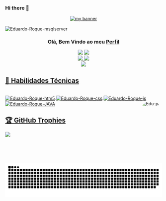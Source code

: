 ### Hi there 👋
<p align="center">
  <a href="https://www.linkedin.com/in/eduardo-roque-79b23b214/" target="_blank" rel="noreferrer"><img src="https://media-exp1.licdn.com/dms/image/C4D16AQErekZjjxPHOw/profile-displaybackgroundimage-shrink_350_1400/0/1659384443847?e=1666224000&v=beta&t=YxHQWptGTym84znFN8ES0VYSk1LKHxswib4ZmFfov-g" alt="my banner"></a>
</p>
<img align="center" alt="Eduardo-Roque-msqlserver"  src="https://komarev.com/ghpvc/?username=Eduardo-Roque&style=flat-square">
<div align="center">
<h3 align="center">
 Olá, Bem Vindo ao meu <a href="https://www.linkedin.com/in/eduardo-roque-79b23b214/" target="_blank" rel="noreferrer">Perfil</a>
</h3>
 <a href = "mailto:eduardo.roqueamaral09@gmail.com"><img src="https://img.shields.io/badge/-Gmail-%23333?style=for-the-badge&logo=gmail&logoColor=red" target="_blank"></a>
 <a href="https://www.linkedin.com/in/eduardo-roque-79b23b214/" target="_blank"><img src="https://img.shields.io/badge/-LinkedIn-%230077B5?style=for-the-badge&logo=linkedin&logoColor=white" target="_blank"></a> 
</div>
<div align="center">
  <a href="https://github.com/Eduardo-Roque">
  <img height="165em" src="https://github-readme-stats.vercel.app/api?username=Eduardo-Roque&show_icons=true&theme=highcontrast&include_all_commits=true&count_private=true"/>
  <img height="165em" src="https://github-readme-stats.vercel.app/api/top-langs/?username=Eduardo-Roque&layout=compact&langs_count=7&theme=highcontrast"/>
</div>
</div>
  <div align="center">
  <img src="https://github-readme-streak-stats.herokuapp.com/?user=Eduardo-Roque&theme=highcontrast">
 </div>
 <h2> 💼 Habilidades Técnicas </h2>
 <div style="display: inline_block"><br>

  <img align="center" alt="Eduardo-Roque-htm5"  src="https://img.shields.io/badge/HTML5-E34F26?style=for-the-badge&logo=html5&logoColor=white">
  <img align="center" alt="Eduardo-Roque-css"  src="https://img.shields.io/badge/CSS-239120?&style=for-the-badge&logo=css3&logoColor=white">
  <img align="center" alt="Eduardo-Roque-js"  src="https://img.shields.io/badge/JavaScript-F7DF1E?style=for-the-badge&logo=javascript&logoColor=black">
  <img align="center" alt="Eduardo-Roque-JAVA" src="https://img.shields.io/badge/JAVA-1572B6?style=for-the-badge&logo=JAVA&logoColor=black">
  <img align="right" alt="Edu-pic" height="200" style="border-radius:50px;" src="https://images-ext-1.discordapp.net/external/kRRJeEpqicHHFKWTvKtTcChw699W9Wn8LZvhAxhptps/https/i.pinimg.com/564x/28/f6/2e/28f62e1d6a2bde1e6ac0ae86b7d008df.jpg?width=559&height=559">
</div>
 <h2>🏆 GitHub Trophies</h2>
 <img src="https://github-profile-trophy.vercel.app/?username=Eduardo-Roque&theme=nord&column=7" >

![Snake animation](https://github.com/Eduardo-Roque/Eduardo-Roque/blob/output/github-contribution-grid-snake.svg)
